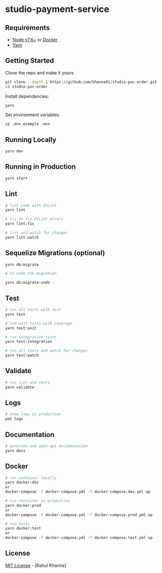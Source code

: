 # studio-payment-service


## Requirements

 - [Node v7.6+](https://nodejs.org/en/download/current/) or [Docker](https://www.docker.com/)
 - [Yarn](https://yarnpkg.com/en/docs/install)

## Getting Started

Clone the repo and make it yours:

```bash
git clone --depth 1 https://github.com/khanna91/studio-poc-order.git
cd studio-poc-order
```

Install dependencies:

```bash
yarn
```

Set environment variables:

```bash
cp .env.example .env
```

## Running Locally

```bash
yarn dev
```

## Running in Production

```bash
yarn start
```

## Lint

```bash
# lint code with ESLint
yarn lint

# try to fix ESLint errors
yarn lint:fix

# lint and watch for changes
yarn lint:watch
```

## Sequelize Migrations (optional)

```bash
yarn db:migrate

# to undo the migration

yarn db:migrate:undo
```

## Test

```bash
# run all tests with Jest
yarn test

# run unit tests with coverage
yarn test:unit

# run integration tests
yarn test:integration

# run all tests and watch for changes
yarn test:watch
```

## Validate

```bash
# run lint and tests
yarn validate
```

## Logs

```bash
# show logs in production
pm2 logs
```

## Documentation

```bash
# generate and open api documentation
yarn docs
```

## Docker

```bash
# run container locally
yarn docker:dev
or
docker-compose -f docker-compose.yml -f docker-compose.dev.yml up

# run container in production
yarn docker:prod
or
docker-compose -f docker-compose.yml -f docker-compose.prod.yml up

# run tests
yarn docker:test
or
docker-compose -f docker-compose.yml -f docker-compose.test.yml up
```

## License

[MIT License](README.md) - [Rahul Khanna]
